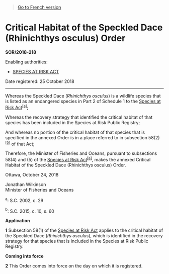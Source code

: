 > [Go to French version](/fr/Règlements/Décrets,%20ordonnances%20et%20règlements%20statutaires/2018/218.md)

# Critical Habitat of the Speckled Dace (Rhinichthys osculus) Order

**SOR/2018-218**

Enabling authorities: 
- [SPECIES AT RISK ACT](/en/Acts/Statutes%20of%20Canada/2002/c.%2029.md)

Date registered: 25 October 2018

----------

Whereas the Speckled Dace (*Rhinichthys osculus*) is a wildlife species that is listed as an endangered species in Part 2 of Schedule 1 to the [Species at Risk Act](/en/Acts/Statutes%20of%20Canada/2002/c.%2029.md)<sup><a href='#fn_a'>[a]</a></sup>;

Whereas the recovery strategy that identified the critical habitat of that species has been included in the Species at Risk Public Registry;

And whereas no portion of the critical habitat of that species that is specified in the annexed Order is in a place referred to in subsection 58(2)<sup><a href='#fn_b'>[b]</a></sup> of that Act;

Therefore, the Minister of Fisheries and Oceans, pursuant to subsections 58(4) and (5) of the [Species at Risk Act](/en/Acts/Statutes%20of%20Canada/2002/c.%2029.md)<sup><a href='#fn_a'>[a]</a></sup>, makes the annexed Critical Habitat of the Speckled Dace (Rhinichthys osculus) Order.

Ottawa, October 24, 2018
<p>Jonathan Wilkinson<br />Minister of Fisheries and Oceans<br /></p>



<a name='fn_a'><sup>a</sup></a>: S.C. 2002, c. 29<br />

<a name='fn_b'><sup>b</sup></a>: S.C. 2015, c. 10, s. 60<br />


**Application**

**1** Subsection 58(1) of the [Species at Risk Act](/en/Acts/Statutes%20of%20Canada/2002/c.%2029.md) applies to the critical habitat of the Speckled Dace (*Rhinichthys osculus*), which is identified in the recovery strategy for that species that is included in the Species at Risk Public Registry.




**Coming into force**

**2** This Order comes into force on the day on which it is registered.


